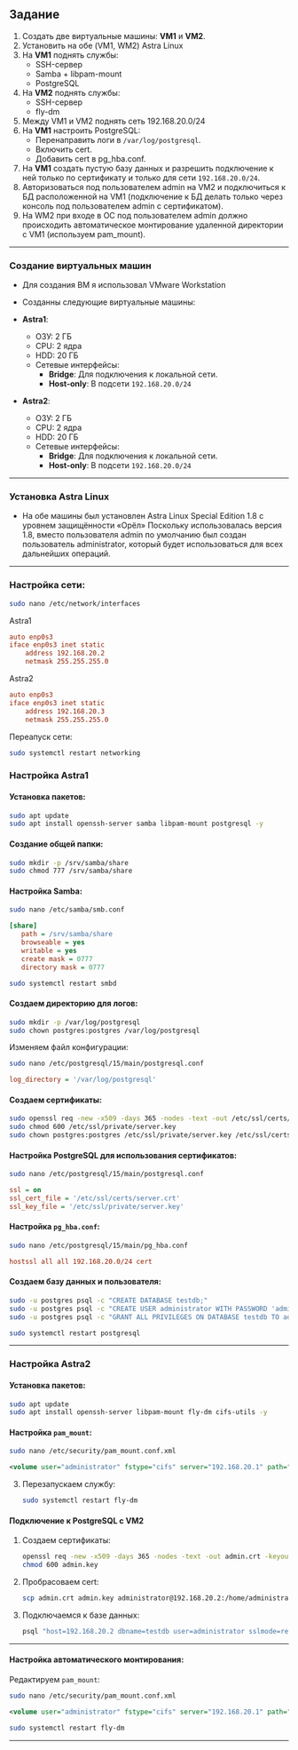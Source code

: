 
## Задание
1. Создать две виртуальные машины: **VM1** и **VM2**.
2. Установить на обе (VM1, WM2) Astra Linux
3. На **VM1** поднять службы:
   - SSH-сервер
   - Samba + libpam-mount
   - PostgreSQL
4. На **VM2** поднять службы:
   - SSH-сервер
   - fly-dm
5. Между VM1 и VM2 поднять сеть 192.168.20.0/24
6. На **VM1** настроить PostgreSQL:
   - Перенаправить логи в `/var/log/postgresql`.
   - Включить cert.
   - Добавить cert в pg_hba.conf.
7. На **VM1** создать пустую базу данных и разрешить подключение к ней только по сертификату и только для сети `192.168.20.0/24`.
8. Авторизоваться под пользователем admin на VM2 и подключиться к БД расположенной на VM1 (подключение к БД делать только через консоль под пользователем admin с сертификатом).
9. На WM2 при входе в ОС под пользователем admin должно происходить автоматическое монтирование удаленной директории с VM1 (используем pam_mount).

---


### Создание виртуальных машин
- Для создания ВМ я использовал VMware Workstation
- Созданны следующие виртуальные машины:
- **Astra1**:
  - ОЗУ: 2 ГБ
  - CPU: 2 ядра
  - HDD: 20 ГБ
  - Сетевые интерфейсы:
    - **Bridge**: Для подключения к локальной сети.
    - **Host-only**: В подсети `192.168.20.0/24`

- **Astra2**:
  - ОЗУ: 2 ГБ
  - CPU: 2 ядра
  - HDD: 20 ГБ
  - Сетевые интерфейсы:
    - **Bridge**: Для подключения к локальной сети.
    - **Host-only**: В подсети `192.168.20.0/24`

---

### Установка Astra Linux
- На обе машины был установлен Astra Linux Special Edition 1.8 с уровнем защищённости «Орёл» Поскольку использовалась версия 1.8, вместо пользователя admin по умолчанию был создан пользователь administrator, который будет использоваться для всех дальнейших операций.

---

### Настройка сети:

```bash
sudo nano /etc/network/interfaces
```
Astra1
```ini
auto enp0s3
iface enp0s3 inet static
    address 192.168.20.2
    netmask 255.255.255.0
```

Astra2
```ini
auto enp0s3
iface enp0s3 inet static
    address 192.168.20.3
    netmask 255.255.255.0
```

Переапуск сети:
```bash
sudo systemctl restart networking
```

### Настройка Astra1

#### Установка пакетов:
   ```bash
   sudo apt update
   sudo apt install openssh-server samba libpam-mount postgresql -y
   ```

#### Создание общей папки:
   ```bash
   sudo mkdir -p /srv/samba/share
   sudo chmod 777 /srv/samba/share
   ```
#### Настройка Samba:
   ```bash
   sudo nano /etc/samba/smb.conf
   ```

   ```ini
   [share]
      path = /srv/samba/share
      browseable = yes
      writable = yes
      create mask = 0777
      directory mask = 0777
   ```

   ```bash
   sudo systemctl restart smbd
   ```

#### Создаем директорию для логов:
   ```bash
   sudo mkdir -p /var/log/postgresql
   sudo chown postgres:postgres /var/log/postgresql
   ```
   Изменяем файл конфигурации:
   ```bash
   sudo nano /etc/postgresql/15/main/postgresql.conf
   ```

   ```ini
   log_directory = '/var/log/postgresql'
   ```
#### Создаем сертификаты:
   ```bash
   sudo openssl req -new -x509 -days 365 -nodes -text -out /etc/ssl/certs/server.crt -keyout /etc/ssl/private/server.key -subj "/CN=vm1"
   sudo chmod 600 /etc/ssl/private/server.key
   sudo chown postgres:postgres /etc/ssl/private/server.key /etc/ssl/certs/server.crt
   ```
#### Настройка PostgreSQL для использования сертификатов:
   ```bash
   sudo nano /etc/postgresql/15/main/postgresql.conf
   ```

   ```ini
   ssl = on
   ssl_cert_file = '/etc/ssl/certs/server.crt'
   ssl_key_file = '/etc/ssl/private/server.key'
   ```
#### Настройка `pg_hba.conf`:
   ```bash
   sudo nano /etc/postgresql/15/main/pg_hba.conf
   ```

   ```ini
   hostssl all all 192.168.20.0/24 cert
   ```
#### Создаем базу данных и пользователя:
   ```bash
   sudo -u postgres psql -c "CREATE DATABASE testdb;"
   sudo -u postgres psql -c "CREATE USER administrator WITH PASSWORD 'adminpassword';"
   sudo -u postgres psql -c "GRANT ALL PRIVILEGES ON DATABASE testdb TO administrator;"
   ```

   ```bash
   sudo systemctl restart postgresql
   ```

---

### Настройка Astra2

#### Установка пакетов:
   ```bash
   sudo apt update
   sudo apt install openssh-server libpam-mount fly-dm cifs-utils -y
   ```


#### Настройка `pam_mount`:
   ```bash
   sudo nano /etc/security/pam_mount.conf.xml
   ```

   ```xml
   <volume user="administrator" fstype="cifs" server="192.168.20.1" path="share" mountpoint="~/mnt/share" options="username=administrator,password=adminpassword,rw" />
   ```
3. Перезапускаем службу:
   ```bash
   sudo systemctl restart fly-dm
   ```

#### Подключение к PostgreSQL с VM2
1. Создаем сертификаты:
   ```bash
   openssl req -new -x509 -days 365 -nodes -text -out admin.crt -keyout admin.key -subj "/CN=administrator"
   chmod 600 admin.key
   ```
2. Пробрасоваем cert:
   ```bash
   scp admin.crt admin.key administrator@192.168.20.2:/home/administrator/
   ```
3. Подключаемся к базе данных:
   ```bash
   psql "host=192.168.20.2 dbname=testdb user=administrator sslmode=require sslcert=admin.crt sslkey=admin.key"
   ```

---

#### Настройка автоматического монтирования:
Редактируем `pam_mount`:
   ```bash
   sudo nano /etc/security/pam_mount.conf.xml
   ```

   ```xml
   <volume user="administrator" fstype="cifs" server="192.168.20.1" path="share" mountpoint="~/mnt/share" options="username=administrator,password=adminpassword,rw" />
   ```

   ```bash
   sudo systemctl restart fly-dm
   ```

---

